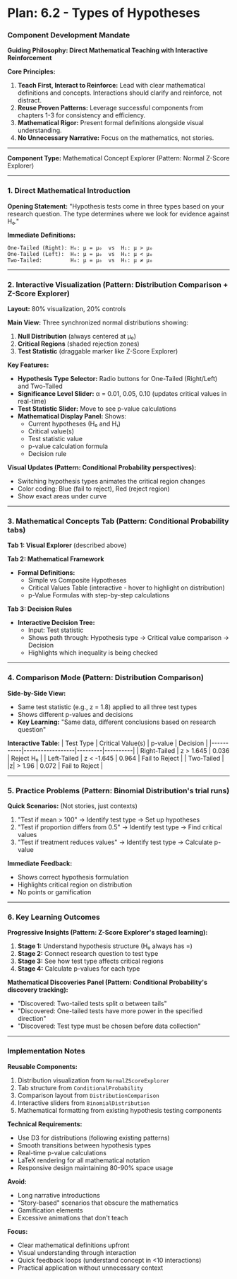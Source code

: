 # Plan: 6.2 - Types of Hypotheses

### **Component Development Mandate**

**Guiding Philosophy: Direct Mathematical Teaching with Interactive Reinforcement**

**Core Principles:**
1. **Teach First, Interact to Reinforce:** Lead with clear mathematical definitions and concepts. Interactions should clarify and reinforce, not distract.
2. **Reuse Proven Patterns:** Leverage successful components from chapters 1-3 for consistency and efficiency.
3. **Mathematical Rigor:** Present formal definitions alongside visual understanding.
4. **No Unnecessary Narrative:** Focus on the mathematics, not stories.

---

**Component Type:** Mathematical Concept Explorer (Pattern: Normal Z-Score Explorer)

---

### 1. Direct Mathematical Introduction

**Opening Statement:** 
"Hypothesis tests come in three types based on your research question. The type determines where we look for evidence against H₀."

**Immediate Definitions:**
```
One-Tailed (Right): H₀: μ = μ₀  vs  H₁: μ > μ₀
One-Tailed (Left):  H₀: μ = μ₀  vs  H₁: μ < μ₀  
Two-Tailed:         H₀: μ = μ₀  vs  H₁: μ ≠ μ₀
```

---

### 2. Interactive Visualization (Pattern: Distribution Comparison + Z-Score Explorer)

**Layout:** 80% visualization, 20% controls

**Main View:** Three synchronized normal distributions showing:
1. **Null Distribution** (always centered at μ₀)
2. **Critical Regions** (shaded rejection zones)
3. **Test Statistic** (draggable marker like Z-Score Explorer)

**Key Features:**
- **Hypothesis Type Selector:** Radio buttons for One-Tailed (Right/Left) and Two-Tailed
- **Significance Level Slider:** α = 0.01, 0.05, 0.10 (updates critical values in real-time)
- **Test Statistic Slider:** Move to see p-value calculations
- **Mathematical Display Panel:** Shows:
  - Current hypotheses (H₀ and H₁)
  - Critical value(s)
  - Test statistic value
  - p-value calculation formula
  - Decision rule

**Visual Updates (Pattern: Conditional Probability perspectives):**
- Switching hypothesis types animates the critical region changes
- Color coding: Blue (fail to reject), Red (reject region)
- Show exact areas under curve

---

### 3. Mathematical Concepts Tab (Pattern: Conditional Probability tabs)

**Tab 1: Visual Explorer** (described above)

**Tab 2: Mathematical Framework**
- **Formal Definitions:**
  - Simple vs Composite Hypotheses
  - Critical Values Table (interactive - hover to highlight on distribution)
  - p-Value Formulas with step-by-step calculations
  
**Tab 3: Decision Rules**
- **Interactive Decision Tree:**
  - Input: Test statistic
  - Shows path through: Hypothesis type → Critical value comparison → Decision
  - Highlights which inequality is being checked

---

### 4. Comparison Mode (Pattern: Distribution Comparison)

**Side-by-Side View:** 
- Same test statistic (e.g., z = 1.8) applied to all three test types
- Shows different p-values and decisions
- **Key Learning:** "Same data, different conclusions based on research question"

**Interactive Table:**
| Test Type | Critical Value(s) | p-value | Decision |
|-----------|------------------|---------|----------|
| Right-Tailed | z > 1.645 | 0.036 | Reject H₀ |
| Left-Tailed | z < -1.645 | 0.964 | Fail to Reject |
| Two-Tailed | |z| > 1.96 | 0.072 | Fail to Reject |

---

### 5. Practice Problems (Pattern: Binomial Distribution's trial runs)

**Quick Scenarios:** (Not stories, just contexts)
1. "Test if mean > 100" → Identify test type → Set up hypotheses
2. "Test if proportion differs from 0.5" → Identify test type → Find critical values
3. "Test if treatment reduces values" → Identify test type → Calculate p-value

**Immediate Feedback:** 
- Shows correct hypothesis formulation
- Highlights critical region on distribution
- No points or gamification

---

### 6. Key Learning Outcomes

**Progressive Insights (Pattern: Z-Score Explorer's staged learning):**
1. **Stage 1:** Understand hypothesis structure (H₀ always has =)
2. **Stage 2:** Connect research question to test type
3. **Stage 3:** See how test type affects critical regions
4. **Stage 4:** Calculate p-values for each type

**Mathematical Discoveries Panel (Pattern: Conditional Probability's discovery tracking):**
- "Discovered: Two-tailed tests split α between tails"
- "Discovered: One-tailed tests have more power in the specified direction"
- "Discovered: Test type must be chosen before data collection"

---

### Implementation Notes

**Reusable Components:**
1. Distribution visualization from `NormalZScoreExplorer`
2. Tab structure from `ConditionalProbability`
3. Comparison layout from `DistributionComparison`
4. Interactive sliders from `BinomialDistribution`
5. Mathematical formatting from existing hypothesis testing components

**Technical Requirements:**
- Use D3 for distributions (following existing patterns)
- Smooth transitions between hypothesis types
- Real-time p-value calculations
- LaTeX rendering for all mathematical notation
- Responsive design maintaining 80-90% space usage

**Avoid:**
- Long narrative introductions
- "Story-based" scenarios that obscure the mathematics
- Gamification elements
- Excessive animations that don't teach

**Focus:**
- Clear mathematical definitions upfront
- Visual understanding through interaction
- Quick feedback loops (understand concept in <10 interactions)
- Practical application without unnecessary context